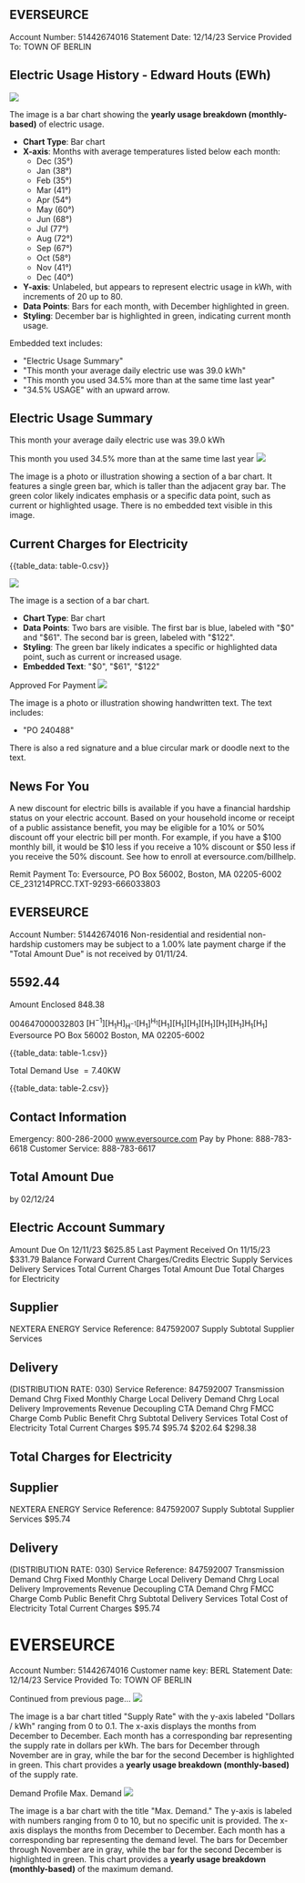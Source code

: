 ## EVERSEURCE

Account Number: 51442674016
Statement Date: 12/14/23
Service Provided To:
TOWN OF BERLIN

## Electric Usage History - Edward Houts (EWh)

![](images/img-0.jpeg)

The image is a bar chart showing the **yearly usage breakdown (monthly-based)** of electric usage. 

- **Chart Type**: Bar chart
- **X-axis**: Months with average temperatures listed below each month:
  - Dec (35°)
  - Jan (38°)
  - Feb (35°)
  - Mar (41°)
  - Apr (54°)
  - May (60°)
  - Jun (68°)
  - Jul (77°)
  - Aug (72°)
  - Sep (67°)
  - Oct (58°)
  - Nov (41°)
  - Dec (40°)
- **Y-axis**: Unlabeled, but appears to represent electric usage in kWh, with increments of 20 up to 80.
- **Data Points**: Bars for each month, with December highlighted in green.
- **Styling**: December bar is highlighted in green, indicating current month usage.

Embedded text includes:
- "Electric Usage Summary"
- "This month your average daily electric use was 39.0 kWh"
- "This month you used 34.5% more than at the same time last year"
- "34.5% USAGE" with an upward arrow.

## Electric Usage Summary

This month your average daily electric use was 39.0 kWh

This month you used $34.5 \%$ more than at the same time last year
![](images/img-1.jpeg)

The image is a photo or illustration showing a section of a bar chart. It features a single green bar, which is taller than the adjacent gray bar. The green color likely indicates emphasis or a specific data point, such as current or highlighted usage. There is no embedded text visible in this image.

## Current Charges for Electricity

{{table_data: table-0.csv}}

![](images/img-2.jpeg)

The image is a section of a bar chart.

- **Chart Type**: Bar chart
- **Data Points**: Two bars are visible. The first bar is blue, labeled with "$0" and "$61". The second bar is green, labeled with "$122".
- **Styling**: The green bar likely indicates a specific or highlighted data point, such as current or increased usage.
- **Embedded Text**: "$0", "$61", "$122"

Approved For Payment
![](images/img-3.jpeg)

The image is a photo or illustration showing handwritten text. The text includes:

- "PO 240488"

There is also a red signature and a blue circular mark or doodle next to the text.

## News For You

A new discount for electric bills is available if you have a financial hardship status on your electric account. Based on your household income or receipt of a public assistance benefit, you may be eligible for a $10 \%$ or $50 \%$ discount off your electric bill per month. For example, if you have a $\$ 100$ monthly bill, it would be $\$ 10$ less if you receive a $10 \%$ discount or $\$ 50$ less if you receive the $50 \%$ discount. See how to enroll at eversource.com/billhelp.

Remit Payment To: Eversource, PO Box 56002, Boston, MA 02205-6002
CE_231214PRCC.TXT-9293-666033803

## EVERSEURCE

Account Number: 51442674016
Non-residential and residential non-hardship customers may be subject to a $1.00 \%$ late payment charge if the "Total Amount Due" is not received by $01 / 11 / 24$.

## 5592.44

Amount Enclosed
$848.38$

004647000032803
$\left[\mathrm{H}^{-1}\right]\left[\mathrm{H}_{1} \mathrm{H}\right]_{\mathrm{H}^{-1}}\left[\mathrm{H}_{1}\right]^{\mathrm{H}_{1}}\left[\mathrm{H}_{1}\right]\left[\mathrm{H}_{1}\right]\left[\mathrm{H}_{1}\right]\left[\mathrm{H}_{1}\right]\left[\mathrm{H}_{1}\right]\left[\mathrm{H}_{1}\right] \mathrm{H}_{1}\left[\mathrm{H}_{1}\right]$
Eversource
PO Box 56002
Boston, MA 02205-6002

{{table_data: table-1.csv}}

Total Demand Use $=7.40 \mathrm{KW}$

{{table_data: table-2.csv}}

## Contact Information

Emergency: 800-286-2000
www.eversource.com
Pay by Phone: 888-783-6618
Customer Service: 888-783-6617

## Total Amount Due

by $02 / 12 / 24$

## Electric Account Summary

Amount Due On 12/11/23
$\$ 625.85$
Last Payment Received On 11/15/23
$\$ 331.79$
Balance Forward
Current Charges/Credits
Electric Supply Services
Delivery Services
Total Current Charges
Total Amount Due
Total Charges for Electricity

## Supplier

NEXTERA ENERGY
Service Reference: 847592007
Supply
Subtotal Supplier Services

## Delivery

(DISTRIBUTION RATE: 030)
Service Reference: 847592007
Transmission Demand Chrg
Fixed Monthly Charge
Local Delivery Demand Chrg
Local Delivery Improvements
Revenue Decoupling
CTA Demand Chrg
FMCC Charge
Comb Public Benefit Chrg
Subtotal Delivery Services
Total Cost of Electricity
Total Current Charges
$\$ 95.74$
\$95.74
\$202.64
\$298.38

## Total Charges for Electricity

## Supplier

NEXTERA ENERGY
Service Reference: 847592007
Supply
Subtotal Supplier Services
$\$ 95.74$

## Delivery

(DISTRIBUTION RATE: 030)
Service Reference: 847592007
Transmission Demand Chrg
Fixed Monthly Charge
Local Delivery Demand Chrg
Local Delivery Improvements
Revenue Decoupling
CTA Demand Chrg
FMCC Charge
Comb Public Benefit Chrg
Subtotal Delivery Services
Total Cost of Electricity
Total Current Charges
$\$ 95.74$

# EVERSEURCE 

Account Number: 51442674016
Customer name key: BERL
Statement Date: 12/14/23
Service Provided To:
TOWN OF BERLIN

Continued from previous page...
![](images/img-4.jpeg)

The image is a bar chart titled "Supply Rate" with the y-axis labeled "Dollars / kWh" ranging from 0 to 0.1. The x-axis displays the months from December to December. Each month has a corresponding bar representing the supply rate in dollars per kWh. The bars for December through November are in gray, while the bar for the second December is highlighted in green. This chart provides a **yearly usage breakdown (monthly-based)** of the supply rate.

Demand Profile
Max. Demand
![](images/img-5.jpeg)

The image is a bar chart with the title "Max. Demand." The y-axis is labeled with numbers ranging from 0 to 10, but no specific unit is provided. The x-axis displays the months from December to December. Each month has a corresponding bar representing the demand level. The bars for December through November are in gray, while the bar for the second December is highlighted in green. This chart provides a **yearly usage breakdown (monthly-based)** of the maximum demand.
